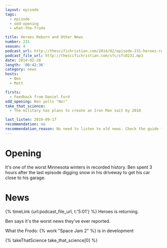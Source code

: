 ```yaml
---
layout: episode
tags:
  - episode
  - odd-opening
  - what-the-frodo

title: Heroes Reborn and Other News
number: 231
season: 4
podcast_url: http://thescifichristian.com/2014/02/episode-231-heroes-reborn-and-other-news/
podcast_file_url: http://thescifichristian.com/sfc/sfc0231.mp3
date: 2014-02-28
length: '00:42:36'
category: news
hosts:
  - Ben
  - Matt

firsts:
  - Feedback from Daniel Ford 
odd_opening: Ben yells "No!"
take_that_science:
  - The military has plans to create an Iron Man suit by 2018

last_listen: 2019-09-17
recommendation: no
recommendation_reason: No need to listen to old news. Check the guide for what's interesting in hindsight.
---
```

# Opening
It's one of the worst Minnesota winters in recorded history. Ben spent 3 hours after the last episode digging snow in his driveway to get his car close to his garage. 



# News
{% timeLink {url:podcast_file_url, t:'5:01'} %} Heroes is returning. 

Ben says it's the worst news they've ever reported.

What the Frodo: {% work "Space Jam 2" %} is in development

{% takeThatScience take_that_science[0] %}